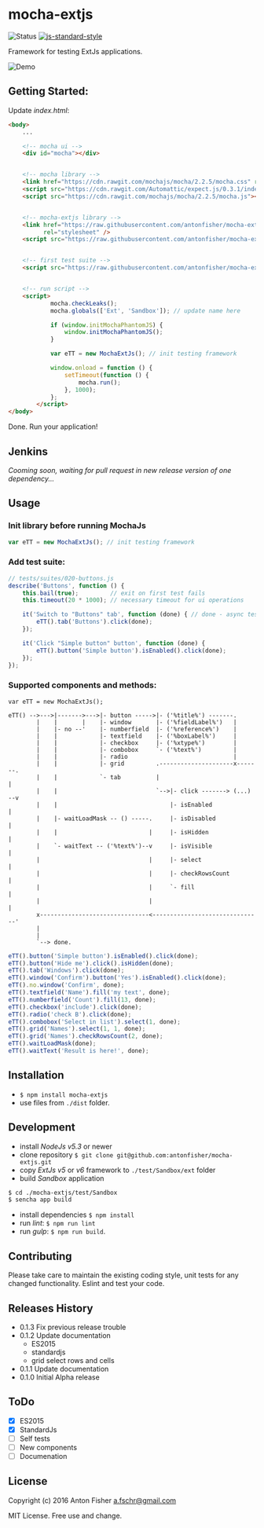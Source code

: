 # mocha-extjs

![Status](https://img.shields.io/badge/status-alpha-orange.svg)
[![js-standard-style](https://img.shields.io/badge/code%20style-standard-brightgreen.svg)](http://standardjs.com/)

Framework for testing ExtJs applications.

![Demo](https://raw.githubusercontent.com/antonfisher/mocha-extjs/docs/images/mocha-extjs-v1.gif)

## Getting Started:

Update _index.html_:

```html
<body>
    ...

    <!-- mocha ui -->
    <div id="mocha"></div>


    <!-- mocha library -->
    <link href="https://cdn.rawgit.com/mochajs/mocha/2.2.5/mocha.css" rel="stylesheet" />
    <script src="https://cdn.rawgit.com/Automattic/expect.js/0.3.1/index.js"></script>
    <script src="https://cdn.rawgit.com/mochajs/mocha/2.2.5/mocha.js"></script>


    <!-- mocha-extjs library -->
    <link href="https://raw.githubusercontent.com/antonfisher/mocha-extjs/master/dist/mocha-extjs.css"
          rel="stylesheet" />
    <script src="https://raw.githubusercontent.com/antonfisher/mocha-extjs/master/dist/mocha-extjs.js"></script>


    <!-- first test suite -->
    <script src="https://raw.githubusercontent.com/antonfisher/mocha-extjs/master/test/suites/010-environment.js"></script>


    <!-- run script -->
    <script>
            mocha.checkLeaks();
            mocha.globals(['Ext', 'Sandbox']); // update name here

            if (window.initMochaPhantomJS) {
                window.initMochaPhantomJS();
            }

            var eTT = new MochaExtJs(); // init testing framework

            window.onload = function () {
                setTimeout(function () {
                    mocha.run();
                }, 1000);
            };
        </script>
</body>
```
Done. Run your application!

## Jenkins

_Cooming soon, waiting for pull request in new release version of one dependency..._

## Usage

### Init library before running MochaJs
```javascript
var eTT = new MochaExtJs(); // init testing framework
```

### Add test suite:
```javascript
// tests/suites/020-buttons.js
describe('Buttons', function () {
    this.bail(true);         // exit on first test fails
    this.timeout(20 * 1000); // necessary timeout for ui operations

    it('Switch to "Buttons" tab', function (done) { // done - async tests callback
        eTT().tab('Buttons').click(done);
    });

    it('Click "Simple button" button', function (done) {
        eTT().button('Simple button').isEnabled().click(done);
    });
});
```

### Supported components and methods:
```
var eTT = new MochaExtJs();

eTT() -->--->|------->--->|- button ----->|- ('%title%') -------.
        |    |       |    |- window       |- ('%fieldLabel%')   |
        |    |- no --'    |- numberfield  |- ('%reference%')    |
        |    |            |- textfield    |- ('%boxLabel%')     |
        |    |            |- checkbox     |- ('%xtype%')        |
        |    |            |- combobox     `- ('%text%')         |
        |    |            |- radio                              |
        |    |            |- grid         .---------------------x-------.
        |    |            `- tab          |                             |
        |    |                            `-->|- click -------> (...) --v
        |    |                                |- isEnabled              |
        |    |- waitLoadMask -- () -----.     |- isDisabled             |
        |    |                          |     |- isHidden               |
        |    `- waitText -- ('%text%')--v     |- isVisible              |
        |                               |     |- select                 |
        |                               |     |- checkRowsCount         |
        |                               |     `- fill                   |
        |                               |                               |
        x-------------------------------<-------------------------------'
        |
        |
        `--> done.
```

```javascript
eTT().button('Simple button').isEnabled().click(done);
eTT().button('Hide me').click().isHidden(done);
eTT().tab('Windows').click(done);
eTT().window('Confirm').button('Yes').isEnabled().click(done);
eTT().no.window('Confirm', done);
eTT().textfield('Name').fill('my text', done);
eTT().numberfield('Count').fill(13, done);
eTT().checkbox('include').click(done);
eTT().radio('check B').click(done);
eTT().combobox('Select in list').select(1, done);
eTT().grid('Names').select(1, 1, done);
eTT().grid('Names').checkRowsCount(2, done);
eTT().waitLoadMask(done);
eTT().waitText('Result is here!', done);
```

## Installation
- `$ npm install mocha-extjs`
- use files from `./dist` folder.

## Development
- install _NodeJs v5.3_ or newer
- clone repository `$ git clone git@github.com:antonfisher/mocha-extjs.git`
- copy _ExtJs v5_ or _v6_ framework to `./test/Sandbox/ext` folder
- build _Sandbox_ application
```bash
$ cd ./mocha-extjs/test/Sandbox
$ sencha app build 
```
- install dependencies `$ npm install`
- run _lint_: `$ npm run lint`
- run _gulp_: `$ npm run build`.

## Contributing

Please take care to maintain the existing coding style, unit tests for any changed functionality.
Eslint and test your code.

## Releases History

* 0.1.3 Fix previous release trouble
* 0.1.2 Update documentation
    * ES2015
    * standardjs
    * grid select rows and cells
* 0.1.1 Update documentation
* 0.1.0 Initial Alpha release

## ToDo
- [x] ES2015
- [x] StandardJs
- [ ] Self tests
- [ ] New components
- [ ] Documenation

## License
Copyright (c) 2016 Anton Fisher <a.fschr@gmail.com>

MIT License. Free use and change.
